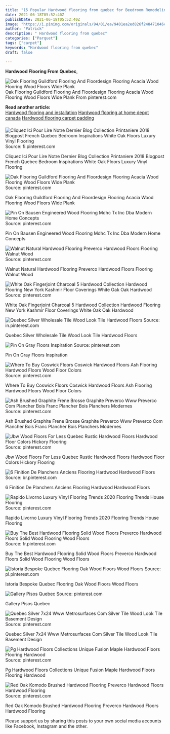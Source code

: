 ```yaml
---
title: "15 Popular Hardwood flooring from quebec for Beedroom Remodeling"
date: 2021-06-18T05:52:40Z
publishDate: 2021-06-18T05:52:40Z
image: "https://i.pinimg.com/originals/94/01/ea/9401ea2ed826f248471046cbf29a3bdd.jpg"
author: "Patrick"
description: " Hardwood flooring from quebec"
categories: ["Parquet"]
tags: ["carpet"]
keywords: "Hardwood flooring from quebec"
draft: false

---
```

<!-- Head tag Code -->
**Hardwood Flooring From Quebec**, 

![Oak Flooring Guildford Flooring And Floordesign Flooring Acacia Wood Flooring Wood Floors Wide Plank](https://i.pinimg.com/736x/a1/83/37/a1833724b54b08bdac4577c516d6653b.jpg "Oak Flooring Guildford Flooring And Floordesign Flooring Acacia Wood Flooring Wood Floors Wide Plank")
Oak Flooring Guildford Flooring And Floordesign Flooring Acacia Wood Flooring Wood Floors Wide Plank From pinterest.com

**Read another article:**  
[Hardwood flooring and installation](/hardwood-flooring-and-installation/)
[Hardwood flooring at home depot canada](/hardwood-flooring-at-home-depot-canada/)
[Hardwood flooring carpet padding](/hardwood-flooring-carpet-padding/)




### 

 


![Cliquez Ici Pour Lire Notre Dernier Blog Collection Printaniere 2018 Blogpost French Quebec Bedroom Inspirations White Oak Floors Luxury Vinyl Flooring](https://i.pinimg.com/736x/7d/53/69/7d53695586b74e2122874a6ad014e7d8.jpg "Cliquez Ici Pour Lire Notre Dernier Blog Collection Printaniere 2018 Blogpost French Quebec Bedroom Inspirations White Oak Floors Luxury Vinyl Flooring")
Source: fi.pinterest.com

Cliquez Ici Pour Lire Notre Dernier Blog Collection Printaniere 2018 Blogpost French Quebec Bedroom Inspirations White Oak Floors Luxury Vinyl Flooring  

![Oak Flooring Guildford Flooring And Floordesign Flooring Acacia Wood Flooring Wood Floors Wide Plank](https://i.pinimg.com/736x/a1/83/37/a1833724b54b08bdac4577c516d6653b.jpg "Oak Flooring Guildford Flooring And Floordesign Flooring Acacia Wood Flooring Wood Floors Wide Plank")
Source: pinterest.com

Oak Flooring Guildford Flooring And Floordesign Flooring Acacia Wood Flooring Wood Floors Wide Plank  

![Pin On Bausen Engineered Wood Flooring Mdhc Tx Inc Dba Modern Home Concepts](https://i.pinimg.com/736x/03/46/21/0346218ef7f1fa100ffc101afed25c58.jpg "Pin On Bausen Engineered Wood Flooring Mdhc Tx Inc Dba Modern Home Concepts")
Source: pinterest.com

Pin On Bausen Engineered Wood Flooring Mdhc Tx Inc Dba Modern Home Concepts  

![Walnut Natural Hardwood Flooring Preverco Hardwood Floors Flooring Walnut Wood](https://i.pinimg.com/originals/6c/5b/e2/6c5be29eaa4d0cb9d113db5b2747114b.jpg "Walnut Natural Hardwood Flooring Preverco Hardwood Floors Flooring Walnut Wood")
Source: pinterest.com

Walnut Natural Hardwood Flooring Preverco Hardwood Floors Flooring Walnut Wood  

![White Oak Fingerjoint Charcoal 5 Hardwood Collection Hardwood Flooring New York Kashmir Floor Coverings White Oak Oak Hardwood](https://i.pinimg.com/originals/d2/9a/93/d29a93f74d1da27fd1fb9b025b1a9e3d.jpg "White Oak Fingerjoint Charcoal 5 Hardwood Collection Hardwood Flooring New York Kashmir Floor Coverings White Oak Oak Hardwood")
Source: pinterest.com

White Oak Fingerjoint Charcoal 5 Hardwood Collection Hardwood Flooring New York Kashmir Floor Coverings White Oak Oak Hardwood  

![Quebec Silver Wholesale Tile Wood Look Tile Hardwood Floors](https://i.pinimg.com/564x/7c/93/42/7c934216159fe48c6be2ba1d25954019.jpg "Quebec Silver Wholesale Tile Wood Look Tile Hardwood Floors")
Source: in.pinterest.com

Quebec Silver Wholesale Tile Wood Look Tile Hardwood Floors  

![Pin On Gray Floors Inspiration](https://i.pinimg.com/originals/be/31/68/be316817aa93cf02e61ab370836d2925.jpg "Pin On Gray Floors Inspiration")
Source: pinterest.com

Pin On Gray Floors Inspiration  

![Where To Buy Coswick Floors Coswick Hardwood Floors Ash Flooring Hardwood Floors Wood Floor Colors](https://i.pinimg.com/originals/7f/61/99/7f6199ebd75367f07f2b9c10647f5eb9.jpg "Where To Buy Coswick Floors Coswick Hardwood Floors Ash Flooring Hardwood Floors Wood Floor Colors")
Source: pinterest.com

Where To Buy Coswick Floors Coswick Hardwood Floors Ash Flooring Hardwood Floors Wood Floor Colors  

![Ash Brushed Graphite Frene Brosse Graphite Preverco Www Preverco Com Plancher Bois Franc Plancher Bois Planchers Modernes](https://i.pinimg.com/originals/63/9b/a3/639ba3ecabc8b45989a62295846681f6.jpg "Ash Brushed Graphite Frene Brosse Graphite Preverco Www Preverco Com Plancher Bois Franc Plancher Bois Planchers Modernes")
Source: pinterest.com

Ash Brushed Graphite Frene Brosse Graphite Preverco Www Preverco Com Plancher Bois Franc Plancher Bois Planchers Modernes  

![Jbw Wood Floors For Less Quebec Rustic Hardwood Floors Hardwood Floor Colors Hickory Flooring](https://i.pinimg.com/originals/20/e4/49/20e449e44703d2f0da49f2a35264f384.jpg "Jbw Wood Floors For Less Quebec Rustic Hardwood Floors Hardwood Floor Colors Hickory Flooring")
Source: pinterest.com

Jbw Wood Floors For Less Quebec Rustic Hardwood Floors Hardwood Floor Colors Hickory Flooring  

![6 Finition De Planchers Anciens Flooring Hardwood Hardwood Floors](https://i.pinimg.com/736x/68/0f/d7/680fd7e3e77c3baa705ffed8598ff6fc--sur.jpg "6 Finition De Planchers Anciens Flooring Hardwood Hardwood Floors")
Source: br.pinterest.com

6 Finition De Planchers Anciens Flooring Hardwood Hardwood Floors  

![Rapido Livorno Luxury Vinyl Flooring Trends 2020 Flooring Trends House Flooring](https://i.pinimg.com/originals/ef/af/b2/efafb2feebfc5598e8c0695ffcfc84d2.jpg "Rapido Livorno Luxury Vinyl Flooring Trends 2020 Flooring Trends House Flooring")
Source: pinterest.com

Rapido Livorno Luxury Vinyl Flooring Trends 2020 Flooring Trends House Flooring  

![Buy The Best Hardwood Flooring Solid Wood Floors Preverco Hardwood Floors Solid Wood Flooring Wood Floors](https://i.pinimg.com/originals/66/11/62/6611624039e175ccc98ea85db74df8d0.jpg "Buy The Best Hardwood Flooring Solid Wood Floors Preverco Hardwood Floors Solid Wood Flooring Wood Floors")
Source: fr.pinterest.com

Buy The Best Hardwood Flooring Solid Wood Floors Preverco Hardwood Floors Solid Wood Flooring Wood Floors  

![Istoria Bespoke Quebec Flooring Oak Wood Floors Wood Floors](https://i.pinimg.com/originals/5f/11/28/5f112899682bb85ac93b94db2640e625.jpg "Istoria Bespoke Quebec Flooring Oak Wood Floors Wood Floors")
Source: pl.pinterest.com

Istoria Bespoke Quebec Flooring Oak Wood Floors Wood Floors  

![Gallery Pisos Quebec](https://i.pinimg.com/originals/5d/22/a1/5d22a13ea5096a9b6589123918d5b272.jpg "Gallery Pisos Quebec")
Source: pinterest.com

Gallery Pisos Quebec  

![Quebec Silver 7x24 Www Metrosurfaces Com Silver Tile Wood Look Tile Basement Design](https://i.pinimg.com/736x/e8/9f/47/e89f47c9a30ad4f01581a24d1583b244--tile-design-quebec.jpg "Quebec Silver 7x24 Www Metrosurfaces Com Silver Tile Wood Look Tile Basement Design")
Source: pinterest.com

Quebec Silver 7x24 Www Metrosurfaces Com Silver Tile Wood Look Tile Basement Design  

![Pg Hardwood Floors Collections Unique Fusion Maple Hardwood Floors Flooring Hardwood](https://i.pinimg.com/originals/1e/d7/38/1ed738c0be102bfb94427589b8a27b08.jpg "Pg Hardwood Floors Collections Unique Fusion Maple Hardwood Floors Flooring Hardwood")
Source: pinterest.com

Pg Hardwood Floors Collections Unique Fusion Maple Hardwood Floors Flooring Hardwood  

![Red Oak Komodo Brushed Hardwood Flooring Preverco Hardwood Floors Hardwood Flooring](https://i.pinimg.com/originals/94/01/ea/9401ea2ed826f248471046cbf29a3bdd.jpg "Red Oak Komodo Brushed Hardwood Flooring Preverco Hardwood Floors Hardwood Flooring")
Source: pinterest.com

Red Oak Komodo Brushed Hardwood Flooring Preverco Hardwood Floors Hardwood Flooring  

Please support us by sharing this posts to your own social media accounts like Facebook, Instagram and the other.

